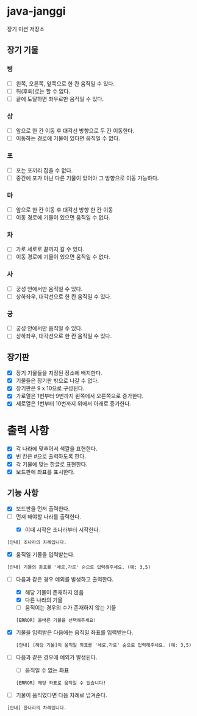 # java-janggi

장기 미션 저장소


## 장기 기물

### 병
-[ ] 왼쪽, 오른쪽, 앞쪽으로 한 칸 움직일 수 있다.
-[ ] 뒤(후퇴)로는 할 수 없다.
-[ ] 끝에 도달하면 좌우로만 움직일 수 있다.

### 상
-[ ] 앞으로 한 칸 이동 후 대각선 방향으로 두 칸 이동한다.
-[ ] 이동하는 경로에 기물이 있다면 움직일 수 없다.

### 포
-[ ] 포는 포끼리 잡을 수 없다.
-[ ] 중간에 포가 아닌 다른 기물이 있어야 그 방향으로 이동 가능하다.

### 마
- [ ] 앞으로 한 칸 이동 후 대각선 방향 한 칸 이동
- [ ] 이동 경로에 기물이 있으면 움직일 수 없다.

### 차
- [ ] 가로 세로로 끝까지 갈 수 있다.
- [ ] 이동 경로에 기물이 있으면 움직일 수 없다.

### 사
- [ ] 궁성 안에서만 움직일 수 있다.
- [ ] 상하좌우, 대각선으로 한 칸 움직일 수 있다.

### 궁
- [ ] 궁성 안에서만 움직일 수 있다.
- [ ] 상하좌우, 대각선으로 한 칸 움직일 수 있다.

## 장기판
- [x] 장기 기물들을 지정된 장소에 배치한다.
- [x] 기물들은 장기판 밖으로 나갈 수 없다.
- [x] 장기판은 9 x 10으로 구성된다.
- [x] 가로열은 1번부터 9번까지 왼쪽에서 오른쪽으로 증가한다.
- [x] 세로열은 1번부터 10번까지 위에서 아래로 증가한다.

# 출력 사항
- [x] 각 나라에 맞추어서 색깔을 표현한다.
- [x] 빈 칸은 #으로 출력하도록 한다.
- [x] 각 기물에 맞는 한글로 표현한다.
- [x] 보드판에 좌표를 표시한다.

## 기능 사항

- [x] 보드판을 먼저 출력한다.
- [ ] 먼저 해야할 나라를 출력한다.
    - [x] 이때 시작은 초나라부터 시작한다.



```
[안내] 초나라의 차례입니다.
```

- [x] 움직일 기물을 입력받는다.

```
[안내] 기물의 좌표를 '세로,가로' 순으로 입력해주세요. (예: 3,5)
```

- [ ] 다음과 같은 경우 예외를 발생하고 출력한다.
    - [x] 해당 기물이 존재하지 않음
    - [x] 다른 나라의 기물
    - [ ] 움직이는 경우의 수가 존재하지 않는 기물

    ```
    [ERROR] 올바른 기물을 선택해주세요!
    ```

- [x] 기물을 입력받은 다음에는 움직일 좌표를 입력받는다.

    ```
    [안내] [해당 기물]이 움직일 좌표를 '세로,가로' 순으로 입력해주세요. (예: 3,5)
    ```


- [ ] 다음과 같은 경우에 예외가 발생된다.
    - [ ] 움직일 수 없는 좌표

    ```
    [ERROR] 해당 좌표로 움직일 수 없습니다!
    ```


- [ ] 기물이 움직였다면 다음 차례로 넘겨준다.

```
[안내] 한나라의 차례입니다.
```